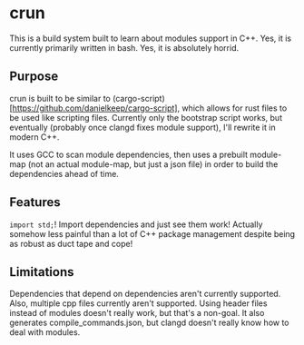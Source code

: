 # crun

This is a build system built to learn about modules support in C++. Yes, it is currently
primarily written in bash. Yes, it is absolutely horrid.

## Purpose

crun is built to be similar to (cargo-script)[https://github.com/danielkeep/cargo-script],
which allows for rust files to be used like scripting files. Currently only the bootstrap
script works, but eventually (probably once clangd fixes module support), I'll rewrite it
in modern C++.

It uses GCC to scan module dependencies, then uses a prebuilt module-map (not an actual module-map,
but just a json file) in order to build the dependencies ahead of time.

## Features

`import std;`! Import dependencies and just see them work! Actually somehow less painful than a
lot of C++ package management despite being as robust as duct tape and cope!

## Limitations

Dependencies that depend on dependencies aren't currently supported. Also, multiple cpp files
currently aren't supported. Using header files instead of modules doesn't really work, but that's
a non-goal. It also generates compile_commands.json, but clangd doesn't really know how to deal
with modules.


